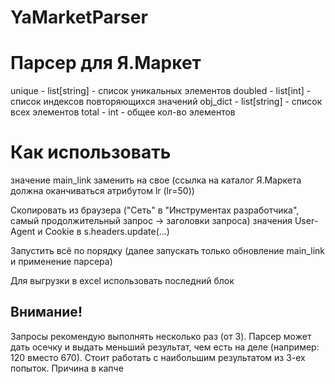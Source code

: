 # YaMarketParser

# Парсер для Я.Маркет
unique - list[string] - список уникальных элементов
doubled - list[int] - список индексов повторяющихся значений
obj_dict - list[string] - список всех элементов
total - int - общее кол-во элементов
# Как использовать
значение main_link заменить на свое (ссылка на каталог Я.Маркета должна оканчиваться атрибутом lr (lr=50))

Cкопировать из браузера ("Сеть" в "Инструментах разработчика", самый продолжительный запрос -> заголовки запроса) значения User-Agent и Cookie в s.headers.update(...)

Запустить всё по порядку (далее запускать только обновление main_link и применение парсера)

Для выгрузки в excel использовать последний блок

## **Внимание!**

Запросы рекомендую выполнять несколько раз (от 3). Парсер может дать осечку и выдать меньший результат, чем есть на деле (например: 120 вместо 670). Стоит работать с наибольшим результатом из 3-ех попыток. Причина в капче
